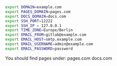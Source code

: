 ```bash
export DOMAIN=example.com
export PAGES_DOMAIN=pages.com
export DOCS_DOMAIN=docs.com
export SSH_PORT=12222
export SSH_IP = 127.0.0.1
export TIME_ZONE=Europe/Berlin
export EMAIL_FROM=gitlab@example.com
export EMAIL_HOST=smtp.example.com
export EMAIL_USERNAME=admin@example.com
export EMAIL_PASSWORD=password
```

You should find pages under:
pages.com
docs.com
